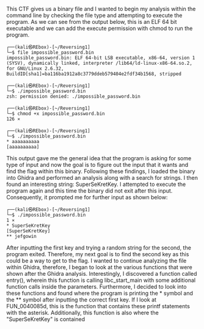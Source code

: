 This CTF gives us a binary file and I wanted to begin my analysis within the command line by checking the file type and attempting to execute the program. As we can see from the output below, this is an ELF 64 bit executable and we can add the execute permission with chmod to run the program.

```text
┌──(kali㉿REbox)-[~/Reversing1]
└─$ file impossible_password.bin 
impossible_password.bin: ELF 64-bit LSB executable, x86-64, version 1 (SYSV), dynamically linked, interpreter /lib64/ld-linux-x86-64.so.2, for GNU/Linux 2.6.32, BuildID[sha1]=ba116ba1912a8c3779ddeb579404e2fdf34b1568, stripped
                                                                                                                                                                                                                  
┌──(kali㉿REbox)-[~/Reversing1]
└─$ ./impossible_password.bin   
zsh: permission denied: ./impossible_password.bin
                                                                                                                                                                                                                  
┌──(kali㉿REbox)-[~/Reversing1]
└─$ chmod +x impossible_password.bin                                                                                                                                                                        126 ⨯
                                                                                                                                                                                                                  
┌──(kali㉿REbox)-[~/Reversing1]
└─$ ./impossible_password.bin       
* aaaaaaaaaa
[aaaaaaaaaa]
```

This output gave me the general idea that the program is asking for some type of input and now the goal is to figure out the input that it wants and find the flag within this binary. Following these findings, I loaded the binary into Ghidra and performed an analysis along with a search for strings. I then found an interesting string: SuperSeKretKey. I attempted to execute the program again and this time the binary did not exit after this input. Consequently, it prompted me for further input as shown below:

```text
┌──(kali㉿REbox)-[~/Reversing1]
└─$ ./impossible_password.bin                                                                      1 ⨯
* SuperSeKretKey
[SuperSeKretKey]
** jefgowin
```

After inputting the first key and trying a random string for the second, the program exited. Therefore, my next goal is to find the second key as this could be a way to get to the flag. I wanted to continue analyzing the file within Ghidra, therefore, I began to look at the various functions that were shown after the Ghidra analysis. Interestingly, I discovered a function called entry(), wherein this function is calling libc_start_main with some additional function calls inside the parameters. Furthermore, I decided to look into these functions and found where the program is printing the * symbol and the ** symbol after inputting the correct first key. If I look at FUN_0040085d, this is the function that contains these printf statements with the asterisk. Additionally, this function is also where the "SuperSeKretKey" is contained
